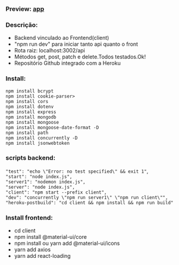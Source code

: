 ### Preview: [app](https://app-delivery-products.herokuapp.com/home)
### Descrição:
- Backend vinculado ao Frontend(client)<br>
- "npm run dev" para iniciar tanto api quanto o front<br>
- Rota raiz: localhost:3002/api<br>
- Métodos get, post, patch e delete.Todos testados.Ok!<br> 
- Repositório Github integrado com a Heroku<br>

### Install:
`npm install bcrypt`<br>
`npm install cookie-parser>`<br>
`npm install cors`<br>
`npm install dotenv`<br>
`npm install express`<br>
`npm install mongodb`<br>
`npm install mongoose`<br>
`npm install mongoose-date-format -D`<br>
`npm install path`<br>
`npm install concurrently -D`<br>
`npm install jsonwebtoken`<br>

### scripts backend:
<!-- `"client": "npm start --prefix client",`<br>
 `"dev": "concurrently \"npm run server\" \"npm run client\"",`<br>    
 `"server": "nodemon index.js",`<br>
 `"start": "node index.js",`<br>
 `"heroku-postbuild": "cd client && npm install && npm run build"`<br> -->
 `"test": "echo \"Error: no test specified\" && exit 1"`,<br>
    `"start": "node index.js",`<br>
    `"server1": "nodemon index.js",`<br>
    `"server": "node index.js",`<br>
    `"client": "npm start --prefix client",`<br>
    `"dev": "concurrently \"npm run server1\" \"npm run client\"",`<br>
    `"heroku-postbuild": "cd client && npm install && npm run build"`<br>

 ### Install frontend:
 * cd client<br>
 * npm install @material-ui/core<br>
 * npm install ou yarn add @material-ui/icons<br>
 * yarn add axios<br>
 * yarn add react-loading<br>



